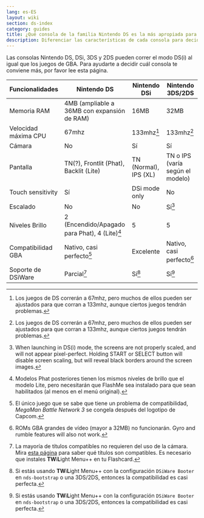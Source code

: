 ```yaml
---
lang: es-ES
layout: wiki
section: ds-index
category: guides
title: ¿Qué consola de la familia Nintendo DS es la más apropiada para mí?
description: Diferenciar las características de cada consola para decidir cual es la mejor experiencia DS(i)
---
```


Las consolas Nintendo DS, DSi, 3DS y 2DS pueden correr el modo DS(i) al igual que los juegos de GBA. Para ayudarte a decidir cuál consola te conviene más, por favor lee esta página.

| Funcionalidades      | Nintendo DS                                                                                     | Nintendo DSi                                                | Nintendo 3DS/2DS                                    |
| -------------------- | ----------------------------------------------------------------------------------------------- | ----------------------------------------------------------- | --------------------------------------------------- |
| Memoria RAM          | 4MB (ampliable a 36MB con expansión de RAM)                                  | 16MB                                                        | 32MB                                                |
| Velocidad máxima CPU | 67mhz                                                                                           | 133mhz[^1]                                                  | 133mhz[^1]                                          |
| Cámara               | No                                                                                              | Sí                                                          | Sí                                                  |
| Pantalla             | TN(?), Frontlit (Phat), Backlit (Lite) | TN (Normal), IPS (XL) | TN o IPS (varía según el modelo) |
| Touch sensitivity    | Sí                                                                                              | DSi mode only                                               | No                                                  |
| Escalado             | No                                                                                              | No                                                          | Sí[^2]                                              |
| Niveles Brillo       | 2 (Encendido/Apagado para Phat), 4 (Lite)[^3]                                                   | 5                                                           | 5                                                   |
| Compatibilidad GBA   | Nativo, casi perfecto[^4]                                                                       | Excelente                                                   | Nativo, casi perfecto[^5]                           |
| Soporte de DSiWare   | Parcial[^6]                                                                                     | Sí[^7]                                                      | Sí[^7]                                              |

[^1]: Los juegos de DS correrán a 67mhz, pero muchos de ellos pueden ser ajustados para que corran a 133mhz, aunque ciertos juegos tendrán problemas.

[^2]: When launching in DS(i) mode, the screens are not properly scaled, and will not appear pixel-perfect. Holding START or SELECT button will disable screen scaling, but will reveal black borders around the screen images.

[^3]: Modelos Phat posteriores tienen los mismos niveles de brillo que el modelo Lite, pero necesitarán que FlashMe sea instalado para que sean habilitados (al menos en el menú original).

[^4]: El único juego que se sabe que tiene un problema de compatibilidad, _MegaMan Battle Network 3_ se congela después del logotipo de Capcom.

[^5]: ROMs GBA grandes de vídeo (mayor a 32MB) no funcionarán. Gyro and rumble features will also not work.

[^6]: La mayoría de títulos compatibles no requieren del uso de la cámara. Mira [esta página](https://github.com/DS-Homebrew/TWiLightMenu/blob/master/universal/include/compatibleDSiWareMap.h) para saber qué títulos son compatibles. Es necesario que instales **TW**i**L**ight Menu++ en tu Flashcard.

[^7]: Si estás usando **TW**i**L**ight Menu++ con la configuración `DSiWare Booter` en `nds-bootstrap` o una 3DS/2DS, entonces la compatibilidad es casi perfecta.
